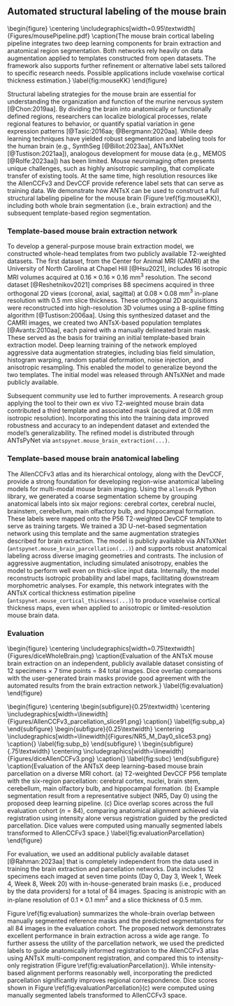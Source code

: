 
## Automated structural labeling of the mouse brain

\begin{figure}
\centering
\includegraphics[width=0.95\textwidth]{Figures/mousePipeline.pdf} \caption{The
mouse brain cortical labeling pipeline integrates two deep learning components
for brain extraction and anatomical region segmentation. Both networks rely
heavily on data augmentation applied to templates constructed from open
datasets. The framework also supports further refinement or alternative label
sets tailored to specific research needs. Possible applications include
voxelwise cortical thickness estimation.}
\label{fig:mouseKK}
\end{figure}

Structural labeling strategies for the mouse brain are essential for
understanding the organization and function of the murine nervous system
[@Chon:2019aa]. By dividing the brain into anatomically or functionally defined
regions, researchers can localize biological processes, relate regional features
to behavior, or quantify spatial variation in gene expression patterns
[@Tasic:2016aa; @Bergmann:2020aa]. While deep learning techniques have yielded
robust segmentation and labeling tools for the human brain (e.g., SynthSeg
[@Billot:2023aa], ANTsXNet [@Tustison:2021aa]), analogous development for mouse
data (e.g., MEMOS [@Rolfe:2023aa]) has been limited. Mouse neuroimaging often
presents unique challenges, such as highly anisotropic sampling, that complicate
transfer of existing tools. At the same time, high resolution resources like the
AllenCCFv3 and DevCCF provide reference label sets that can serve as training
data. We demonstrate how ANTsX can be used to construct a full structural
labeling pipeline for the mouse brain (Figure \ref{fig:mouseKK}), including both
whole brain segmentation (i.e., brain extraction) and the subsequent template-based
region segmentation.


### Template-based mouse brain extraction network

To develop a general-purpose mouse brain extraction model, we constructed
whole-head templates from two publicly available T2-weighted datasets. The first
dataset, from the Center for Animal MRI (CAMRI) at the University of North
Carolina at Chapel Hill [@Hsu2021], includes 16 isotropic MRI volumes acquired
at $0.16 \times 0.16 \times 0.16$ mm$^3$ resolution. The second dataset
[@Reshetnikov2021] comprises 88 specimens acquired in three orthogonal 2D views
(coronal, axial, sagittal) at $0.08 \times 0.08$ mm$^3$ in-plane resolution with
0.5 mm slice thickness. These orthogonal 2D acquisitions were reconstructed into
high-resolution 3D volumes using a B-spline fitting algorithm
[@Tustison:2006aa]. Using this synthesized dataset and the CAMRI images, we
created two ANTsX-based population templates [@Avants:2010aa], each paired with
a manually delineated brain mask. These served as the basis for training an
initial template-based brain extraction model.  Deep learning training of the
network employed aggressive data augmentation strategies, including bias field
simulation, histogram warping, random spatial deformation, noise injection, and
anisotropic resampling. This enabled the model to generalize beyond the two
templates. The initial model was released through ANTsXNet and made publicly
available.

Subsequent community use led to further improvements. A research group applying
the tool to their own ex vivo T2-weighted mouse brain data contributed a third
template and associated mask (acquired at 0.08 mm isotropic resolution).
Incorporating this into the training data improved robustness and accuracy to an
independent dataset and extended the model’s generalizability. The refined model
is distributed through ANTsPyNet via ``antspynet.mouse_brain_extraction(...)``.

### Template-based mouse brain anatomical labeling

The AllenCCFv3 atlas and its hierarchical ontology, along with the DevCCF,
provide a strong foundation for developing region-wise anatomical labeling
models for multi-modal mouse brain imaging. Using the `allensdk` Python library,
we generated a coarse segmentation scheme by grouping anatomical labels into six
major regions: cerebral cortex, cerebral nuclei, brainstem, cerebellum, main
olfactory bulb, and hippocampal formation. These labels were mapped onto the P56
T2-weighted DevCCF template to serve as training targets. We trained a 3D
U-net–based segmentation network using this template and the same augmentation
strategies described for brain extraction. The model is publicly available via
ANTsXNet (`antspynet.mouse_brain_parcellation(...)`) and supports robust
anatomical labeling across diverse imaging geometries and contrasts.  The
inclusion of aggressive augmentation, including simulated anisotropy, enables
the model to perform well even on thick-slice input data. Internally, the model
reconstructs isotropic probability and label maps, facilitating downstream
morphometric analyses. For example, this network integrates with the ANTsX
cortical thickness estimation pipeline
(`antspynet.mouse_cortical_thickness(...)`) to produce voxelwise cortical
thickness maps, even when applied to anisotropic or limited-resolution mouse
brain data.

### Evaluation

\begin{figure}
\centering
  \includegraphics[width=0.75\textwidth]{Figures/diceWholeBrain.png}
\caption{Evaluation of the ANTsX mouse brain extraction on an
independent, publicly available dataset consisting of 12 specimens $\times$ 7
time points = 84 total images.  Dice overlap comparisons with the
user-generated brain masks provide good agreement with the automated results
from the brain extraction network.}
\label{fig:evaluation}
\end{figure}

\begin{figure}
\centering
\begin{subfigure}{0.25\textwidth}
  \centering
  \includegraphics[width=\linewidth]{Figures/AllenCCFv3_parcellation_slice91.png}
  \caption{}
  \label{fig:subp_a}
\end{subfigure}
\begin{subfigure}{0.25\textwidth}
  \centering
  \includegraphics[width=\linewidth]{Figures/NR5_M_Day0_slice53.png}
  \caption{}
  \label{fig:subp_b}
\end{subfigure} \\
\begin{subfigure}{.75\textwidth}
  \centering
  \includegraphics[width=\linewidth]{Figures/diceAllenCCFv3.png}
  \caption{}
  \label{fig:subc}
\end{subfigure}
\caption{Evaluation of the ANTsX deep learning–based mouse brain parcellation on
a diverse MRI cohort. (a) T2-weighted DevCCF P56 template with the six-region
parcellation: cerebral cortex, nuclei, brain stem, cerebellum, main olfactory
bulb, and hippocampal formation. (b) Example segmentation result from a
representative subject (NR5, Day 0) using the proposed deep learning pipeline.
(c) Dice overlap scores across the full evaluation cohort ($n=84$), comparing
anatomical alignment achieved via registration using intensity alone versus
registration guided by the predicted parcellation. Dice values were computed
using manually segmented labels transformed to AllenCCFv3 space.}
\label{fig:evaluationParcellation}
\end{figure}

For evaluation, we used an additional publicly available dataset
[@Rahman:2023aa] that is completely independent from the data used in training
the brain extraction and parcellation networks.  Data includes 12 specimens each
imaged at seven time points (Day 0, Day 3, Week 1, Week 4, Week 8, Week 20) with
in-house-generated brain masks (i.e., produced by the data providers) for a
total of 84 images.  Spacing is anistropic with an in-plane resolution of $0.1
\times 0.1$ mm$^2$ and a slice thickness of $0.5$ mm.  

Figure \ref{fig:evaluation} summarizes the whole-brain overlap between manually
segmented reference masks and the predicted segmentations for all 84 images in
the evaluation cohort. The proposed network demonstrates excellent performance
in brain extraction across a wide age range. To further assess the utility of
the parcellation network, we used the predicted labels to guide anatomically
informed registration to the AllenCCFv3 atlas using ANTsX multi-component
registration, and compared this to intensity-only registration
(Figure \ref{fig:evaluationParcellation}). While intensity-based alignment
performs reasonably well, incorporating the predicted parcellation significantly
improves regional correspondence. Dice scores shown in
Figure \ref{fig:evaluationParcellation}(c) were computed using manually
segmented labels transformed to AllenCCFv3 space.